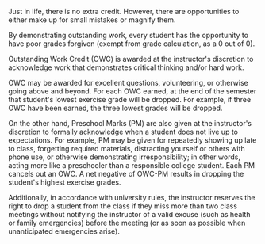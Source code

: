 Just in life, there is no extra credit. However, there are opportunities to either make up for small mistakes or magnify them.

By demonstrating outstanding work, every student has the opportunity to have poor grades forgiven (exempt from grade calculation, as a 0 out of 0).

Outstanding Work Credit (OWC) is awarded at the instructor's discretion to acknowledge work that demonstrates critical thinking and/or hard work.

OWC may be awarded for excellent questions, volunteering, or otherwise going above and beyond. For each OWC earned, at the end of the semester that student's 
lowest exercise grade will be dropped. For example, if three OWC have been earned, the three lowest grades will be dropped.

On the other hand, Preschool Marks (PM) are also given at the instructor's discretion to formally acknowledge when a student does not live up to expectations.
 For example, PM may be given for repeatedly showing up late to class, forgetting required materials, distracting yourself or others with phone use, or otherwise demonstrating irresponsibility;
  in other words, acting more like a preschooler than a responsible college student. Each PM cancels out an OWC. A net negative of OWC-PM results in dropping the student's highest exercise grades.

Additionally, in accordance with university rules, the instructor reserves the right to drop a student from the class if they miss more than two class meetings without notifying the instructor of a
 valid excuse (such as health or family emergencies) before the meeting (or as soon as possible when unanticipated emergencies arise).